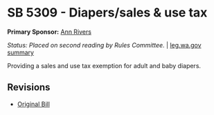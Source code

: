 # SB 5309 - Diapers/sales & use tax
**Primary Sponsor:** [Ann Rivers](/person/leg/ann.rivers.md)

*Status: Placed on second reading by Rules Committee.* | [leg.wa.gov summary](https://app.leg.wa.gov/billsummary?BillNumber=5309&Year=2021)

Providing a sales and use tax exemption for adult and baby diapers.

## Revisions
* [Original Bill](1/)